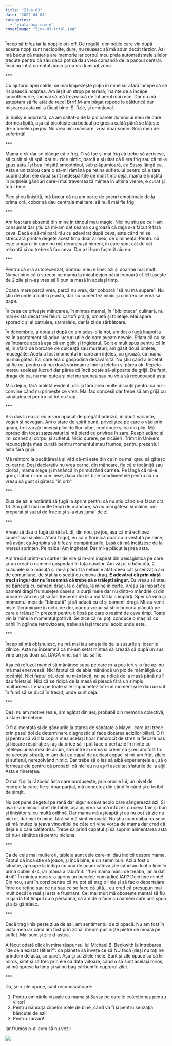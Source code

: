 ```yaml
---
title: "Ziua 83"
date: "2022-04-04"
categories: 
  - "viata-asa-cum-e"
coverImage: "Ziua-83-total.jpg"
---
```


Încep să bifez iar la nopțile on-off. De regulă, diminețile care vin după aceste nopți sunt necioplite, dure, nu reușesc să mă adun decât târzior. Azi mă bucur că materia are memorie iar corpul meu preia automatismele zilelor trecute pentru că zău dacă pot să dau vreo comandă de la panoul central. Încă nu intră curentul acolo și nu s-a luminat zona.

\*\*\*

Cu ajutorul apei calde, se mai limpezește puțin în mine iar afară începe să se risipească noaptea. Am ieșit un strop pe terasă, înainte de a începe smoothieurile, tocmai să mă trezească de tot aerul mai rece. Dar nu mă așteptam să fie atât de rece! Brrr! M-am băgat repede la căldurică dar mișcarea asta mi-a făcut bine. Și fizic, și emoțional.

Și Spiky e adormită, că am săltat-o de la picioarele domnului meu de care dormea lipită, așa că picotește cu boticul pe gresia caldă până se lățește de-a binelea pe jos. Nu vrea nici mâncare, vrea doar somn. Sora mea de suferință!

\*\*\*

Mama e ok dar se plânge că e frig. O să fac și mai frig că trebe să aerisesc, să curăț și să spăl dar nu zice nimic, parcă a și uitat că îi era frig sau că mi-a spus asta. Își bea liniștită smoothieul, sub plăpumioară, cu Sassy lângă ea. Ăsta e un tablou care o să-mi rămână pe retina sufletului pentru că e tare cuprinzător: ele două sunt nedespărțite de mult timp deja, mama e liniștită în puținele gânduri care-i mai traversează mintea în ultima vreme, e curat și totul bine. 

Plec și eu liniștită, mă bucur că nu am parte de șocuri emoționale de la prima oră, cobor să dau centrala mai tare, să nu îi mai fie frig.

\*\*\*

Am fost tare absentă din mine în timpul meu magic. Nici nu știu pe ce l-am consumat dar știu că mi-am dat seama cu groază că deja s-a făcut 9 fără ceva. Dacă e să-mi pară rău cu adevărat după ceva, este când mi se strecoară printre degete acest timp doar al meu, de dimineața. Pentru că este singurul în care nu mă deranjează nimeni, în care sunt cât de cât relaxată și nu trebe să fac ceva. Dar azi l-am fușterit aiurea..

\*\*\*

Pentru că s-a autorecenzat, domnul meu e liber azi și doarme mai mult. Numai bine că o strecor pe mama la micul dejun până coboară el. El tușește de 2 zile și n-aș vrea să îi pun la masă în același timp.

Coana mare parcă vrea, parcă nu vrea, dar coboară "să nu mă supere". Nu știu de unde a luat-o p-asta, dar nu comentez nimic și o întreb ce vrea să pape. 

În ceea ce privește mâncarea, în mintea mamei, în "biblioteca" culinară, nu mai există decât trei feluri: cartofi prăjiți, omletă și foietaje. Mai apare sporadic și al patrulea, sarmalele, dar la zi de sărbătoare.

În decembrie, a doua zi după ce am adus-o la noi, am dat o fugă înapoi la ea în apartament să aduc lucruri utile de care aveam nevoie. Știam că nu se va întoarce acasă așa că am golit și frigiderul. Golit e mult spus pentru că în el, în afară de borcane de dulceață sau murături, am găsit două omlete, mucegăite. Acela a fost momentul în care am înțeles, cu groază, că mama nu mai gătea. Ea, care era o gospodină desăvârșită. Nu știu când a încetat să fie ea, pentru că noi două vorbeam zilnic la telefon și părea ok. Repeta mereu aceleași lucruri dar părea că încă poate să-și poarte de grijă. De fapt, draga de ea, nu mai putea și nici nu spunea sau nu voia să recunoască asta.

Mic dejun, fără omletă evident, dar și fără prea multe discuții pentru că nu-i convine când nu primește ce vrea. Mai fac concesii dar trebe să am grijă cu sănătatea ei pentru că tot eu trag.

\*\*\*

S-a dus la ea iar eu m-am apucat de pregătit prânzul, în două variante, vegan și nevegan. Am o stare de spirit bună, priveliștea pe care o văd prin geam, trei zarzări imenși plini de flori albe, contribuie și ea din plin. Mă opresc din tocat zarzavaturi și mă pierd cu privirea în zare. Respir adânc și îmi scanez și corpul și sufletul. Nicio durere, pe nicăieri. Trimit în Univers recunoștința mea curată pentru momentul meu frumos, pentru prezentul ăsta fără grijă.

Mă reîntorc la bucătăreală și văd că-mi este din ce în ce mai greu să gătesc cu carne. Deși declarativ nu vrea carne, din mâncare, fie că e tocăniță sau ciorbă, mama alege și mănâncă în primul rând carnea. Pe lângă că mi-e greu, habar n-am cum iese, dacă dozez bine condimentele pentru că nu vreau să gust și gătesc "în orb". 

\*\*\*

Ziua de azi e hotărâtă să fugă la sprint pentru că nu știu când s-a făcut ora 13. Am gătit mai multe feluri de mâncare, să nu mai gătesc și mâine, am preparat și sucul de fructe și s-a dus juma' de zi. 

\*\*\*

Vreau să dau o fugă până la Lidl, din nou, pe jos, așa că mă echipez superficial și plec. Afară friguț, eu ca o floricică doar cu o vestuță pe mine, mă avânt ca Agripina să bifez și cumpărăturile. Lasă că mă încălzesc de la mersul sprinten. Pe naiba! Am înghețat! Dar mi-a plăcut ieșirea asta.

Am trecut printr-un cartier de vile și m-am inspirat din peisagistica pe care și-au creat-o oamenii gospodari în fața caselor. Am văzut o băncuță, 2 scăunele și o măsuță și mi-a plăcut la nebunie atât ideea cât și senzația aia de comuniune, de stat la o șuetă cu cineva drag. **E adevărat că prin viață treci singur dar nu înseamnă că trebe să o trăiești singur.** Eu vreau să stau pe băncuță cu oameni dragi, la o cafea, la mine în curte. Vreau să împart cu oameni dragi frumusețea casei și a curții mele dar nu dintr-o mândrie ci din bucurie. Am reușit să fac trecerea de la a mă făli la a împărți. Sper să vină și momentul meu de "băncuță" și să aducă cu el și oamenii dragi. Mi-au venit niște lăcrămioare în ochi, de dor, dar nu vreau să stric bucuria plăcută pe care o trăiesc în prezent pentru o lipsă pe care o resimt de ceva timp. Toate vin la mine la momentul potrivit. Se zice că nu poți conduce o mașină cu ochii în oglinda retrovizoare, trebe să lași trecutul acolo unde este.

\*\*\*

Încep să mă obișnuiesc, nu mă mai iau amețelile de la susurile și josurile zilnice. Asta nu înseamnă că mi-am setat mintea să creadă că după un sus, vine un jos doar că, DACĂ vine, să-l las să fie. 

Așa că refuzul mamei să mănânce supa pe care m-a pus ieri s-o fac azi nu mă mai enervează. Nici faptul că de abia mănâncă un pic de mămăligă cu tocăniță. Nici faptul că, deși nu mănâncă, nu se ridică de la masă până nu îi dau foietajul. Nici că se ridică de la masă și pleacă fără un simplu mulțumesc. Le iau pe toate și le împachetez într-un moment și le dau un șut în fund să se ducă în trecut, unde sunt deja. 

\*\*\*

Deși nu am motive reale, am agățat din aer, probabil din memoria colectivă, o stare de nebine.

O fi alimentată și de gândurile la starea de sănătate a Mayei, care azi trece prin pasul doi de determinare diagnostic și face dozarea acizilor biliari. O fi și pentru că văd la copila mea același tipar nenorocit de stres la fiecare pas și fiecare respirație și aș da orice să-i pot face o perfuzie în minte cu înțelepciunea mea de acum, să-i intre în inimă și creier că și eu am fost fix pe aceeași stradă, m-am dat cu capul de aceiași copaci și mi-am fript zilele și sufletul, nerezolvând nimic. Dar trebe să o las să aibă experiențele ei, să o formeze ele pentru că probabil că nici eu nu aș fi ascultat sfaturile de la alții. Asta e tinerețea.

O mai fi și la războiul ăsta care burdușește, prin ororile lui, un nivel de energie la care, fie și doar parțial, mă conectez din când în când și e teribil de simțit.

Nu pot pune degetul pe rană dar sigur e ceva acolo care sângerează azi. Și așa n-am niciun chef de table, așa aș vrea să mă infuzez cu ceva fain și bun și liniștitor și cu multă odihnă. Dar mama mă așteaptă și eu nu pot să zic nu nici ei, dar nici în mine, fără să mă simt vinovată. Nu știu cum naiba reușesc să mă mufez la țeava vinovăției de câte ori vine vorba de mama dar cred că deja e o cale bătătorită. Trebe să prind capătul și să suprim alimentarea asta că nu-i sănătoasă pentru niciuna.

\*\*\*

Ca de cele mai multe ori, tablele sunt cele care-mi dau indicii despre mama. Faptul că încă știe să joace, și încă bine, e un semn bun. Azi a fost o situație, aproape la indigo cu una de acum câteva zile când am luat o linie în urma dublei 4-4, iar mama a răbufnit: "'tu-i mama măsii de treaba, iar ai dat 4-4!" În mintea mea s-a aprins un beculeț: cum adică IAR? Deci ține minte! Din nou, sunt în corzi pentru că nu pot să trag o linie și să fac o departajare între ce reține sau ce nu sau ce se face că uită… eu cred că presupun mai mult decât e real și asta e frustrant. Cel mai mult mă obosește mental să fiu în gardă tot timpul cu o persoană, să am de a face cu oameni care una spun și alta gândesc. 

\*\*\*

Dacă trag linia peste ziua de azi, am sentimentul de zi opacă. Nu am fost în viața mea iar când am fost prin zonă, mi-am pus niște pietre de moară pe suflet. Mai sunt și zile d-astea.

A făcut odată click în mine răspunsul lui Michael B. Beckwith la întrebarea "de ce a existat Hitler?": ca planeta să învețe ce să NU facă (deși nu toți ne prindem de asta, se pare). Așa și cu zilele mele. Sunt și zile opace ca să le miros, simt și să trec prin ele ca data viitoare, când o să simt același miros, să mă opresc la timp și să nu bag cărbuni în cuptorul zilei.

\*\*\*

Da, și-n zile opace, sunt recunoscătoare:

1. Pentru amintirile vizuale cu mama și Sassy pe care le colecționez pentru viitor!
2. Pentru băncuța clipelor mele de bine, când va fi și pentru senzația băncuței de azi!
3. Pentru zarzări!

Iar frumos n-ai cum să nu vezi:

![](images/ziua-83.jpeg)
